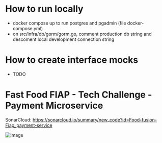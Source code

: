 # How to run locally
- docker compose up to run postgres and pgadmin (file docker-compose.yml)
- on src/infra/db/gorm/gorm.go, comment production db string and descoment local development connection string

# How to create interface mocks
- TODO

# Fast Food FIAP - Tech Challenge - Payment Microservice

SonarCloud: https://sonarcloud.io/summary/new_code?id=Food-fusion-Fiap_payment-service

![image](https://github.com/user-attachments/assets/e830b5dd-3e12-4156-842e-39a8d2e43163)
